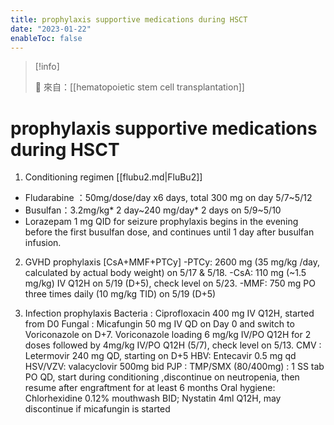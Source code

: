 ```yaml
---
title: prophylaxis supportive medications during HSCT
date: "2023-01-22"
enableToc: false
---
```


> [!info]
>
> 🌱 來自：[[hematopoietic stem cell transplantation]]

# prophylaxis supportive medications during HSCT
1. Conditioning regimen  [[flubu2.md|FluBu2]]
- Fludarabine ：50mg/dose/day x6 days, total 300 mg on day 5/7~5/12
- Busulfan：3.2mg/kg* 2 day~240 mg/day* 2 days on 5/9~5/10
- Lorazepam 1 mg QID for seizure prophylaxis begins in the evening before the first busulfan dose, and continues until 1 day after busulfan infusion.

2. GVHD prophylaxis [CsA+MMF+PTCy]
-PTCy: 2600 mg (35 mg/kg /day, calculated by actual body weight) on 5/17 & 5/18.
-CsA: 110 mg (~1.5 mg/kg) IV Q12H on 5/19 (D+5), check level on 5/23.
-MMF: 750 mg PO three times daily (10 mg/kg TID) on 5/19 (D+5)

3. Infection prophylaxis
Bacteria : Ciprofloxacin 400 mg IV Q12H, started from D0
Fungal :  Micafungin 50 mg IV QD on Day 0 and switch to Voriconazole on D+7.
Voriconazole loading 6 mg/kg IV/PO Q12H for 2 doses followed by 4mg/kg IV/PO Q12H (5/7), check level on 5/13.
CMV : Letermovir 240 mg QD, starting on D+5
HBV: Entecavir 0.5 mg qd
HSV/VZV: valacyclovir 500mg bid
PJP : TMP/SMX (80/400mg) : 1 SS tab PO QD, start during conditioning ,discontinue on neutropenia, then resume after engraftment for at least 6 months
Oral hygiene:  Chlorhexidine 0.12% mouthwash BID; Nystatin 4ml Q12H, may discontinue if micafungin is started
